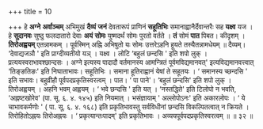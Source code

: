 +++
title = 10

+++
हे **अग्ने** **अर्वाञ्चम्** अभिमुखं **दैव्यं** **जनं** देवतारूपं प्राणिनं **सहूतिभिः** समानाह्वानैर्देवान्तरैः सह **यक्ष्व** यज । हे **सुदानवः** सुष्ठु फलदातारो देवाः **अयं** **सोमः** युष्मदर्थं सोमः पुरतो वर्तते । **तं** सोमं **पात** पिबत। कीदृशम् । **तिरोअह्वयम्** एतन्नामकम् । पूर्वस्मिन् अह्नि अभिषुतो यः सोमः उत्तरेऽहनि हूयते तस्यैतन्नामधेयम् ॥ दैव्यम्। ‘देवाद्यजञौ ' इति प्राग्दीव्यतीयो यञ् । यक्ष्व । लोटि ‘बहुलं छन्दसि ' इति शपो लुक् । प्रत्ययस्वराभावश्छान्दसः । अग्ने इत्यस्य पादादौ वर्तमानस्य आमन्त्रितं पूर्वमविद्यमानवत्' इत्यविद्यमानवत्त्वात् ‘तिङ्ङतिङः' इति निघाताभावः। सहूतिभिः । समाना हूतिराह्वानं येषां ते सहूतयः । ‘ समानस्य च्छन्दसि ' इति सभावः। बहुव्रीहौ पूर्वपदप्रकृतिस्वरत्वम् । पात। ‘ पा पाने'। ‘बहुलं छन्दसि' इति शपो लुक् । तिरोअह्वयम् । अहनि भवम् अह्वयम् । ‘ भवे छन्दसि ' इति यत् । ‘नस्तद्धिते' इति टिलोपो न भवति, ‘अह्नष्टखोरेव' (पा. सू. ६. ४. १४५) इति नियमात् । भसंज्ञायाम् ' अल्लोपोऽनः' इति अकारलोपः । ‘ ये चाभावकर्मणोः ' ( पा. सू. ६. ४. १६८) इति प्रकृतिभावस्तु सर्वविधीनां छन्दसि विकल्पितत्वात् न क्रियते । तिरोहितोऽह्नयः तिरोअह्नयः । ‘ प्रकृत्यान्तःपादम्' इति प्रकृतिभावः । अव्ययपूर्वपदप्रकृतिस्वरत्वम् ॥ ॥ ३२ ॥